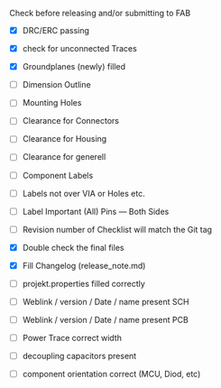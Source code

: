 Check before releasing and/or submitting to FAB
- [x] DRC/ERC passing
- [x] check for unconnected Traces
- [x] Groundplanes (newly) filled
- [ ] Dimension Outline
- [ ] Mounting Holes
- [ ] Clearance for Connectors
- [ ] Clearance for Housing
- [ ] Clearance for generell
- [ ] Component Labels
- [ ] Labels not over VIA or Holes etc. 
- [ ] Label Important (All) Pins — Both Sides
- [ ] Revision number of Checklist will match the Git tag
- [x] Double check the final files
- [x] Fill Changelog (release_note.md)
- [ ] projekt.properties filled correctly
- [ ] Weblink / version / Date / name present SCH
- [ ] Weblink / version / Date / name present PCB
- [ ] Power Trace correct width
- [ ] decoupling capacitors present
- [ ] component orientation correct (MCU, Diod, etc)

